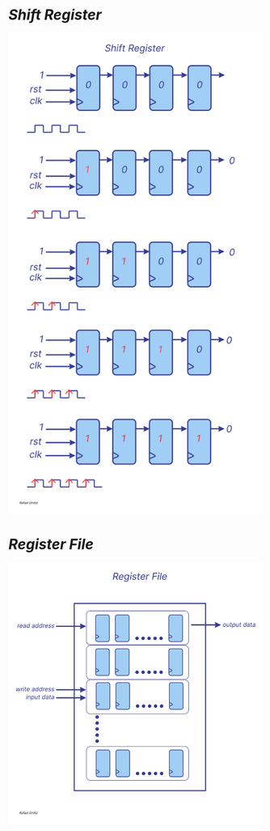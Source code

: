 # *Shift Register*

![Shift Register](Shift_Reg.jpg)

# *Register File*

![Register File](Reg_File.jpg)


